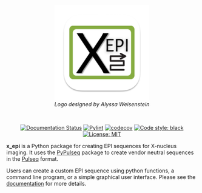 <div align="center">
      <img src="docs/source/static/x_epi_logo.png" alt="drawing" width="250"/>
</div>
<div align="center">
      <i>Logo designed by Alyssa Weisenstein</i></p>
</div>

&nbsp;

<div align="center">   

[![Documentation Status](https://readthedocs.org/projects/x-epi/badge/?version=latest)](https://x-epi.readthedocs.io/en/latest/?badge=latest)
[![Pylint](https://github.com/tblazey/x_epi/actions/workflows/pylint.yml/badge.svg)](https://github.com/tblazey/x_epi/actions/workflows/pylint.yml)
[![codecov](https://codecov.io/gh/tblazey/x_epi/graph/badge.svg?token=GS8QK3LG16)](https://codecov.io/gh/tblazey/x_epi)
[![Code style: black](https://img.shields.io/badge/code%20style-black-000000.svg)](https://github.com/psf/black)
[![License: MIT](https://img.shields.io/badge/License-MIT-yellow.svg)](https://opensource.org/licenses/MIT)

</div>

**x_epi** is a Python package for creating EPI sequences for X-nucleus imaging. It uses the [PyPulseq](github.com/imr-framework/pypulseq) package to create vendor neutral sequences in the [Pulseq](pulseq.github.io) format. 

Users can create a custom EPI sequence using python functions, a command line program, or a simple graphical user interface. Please see the [documentation](https://x-epi.readthedocs.io) for more details.


      
